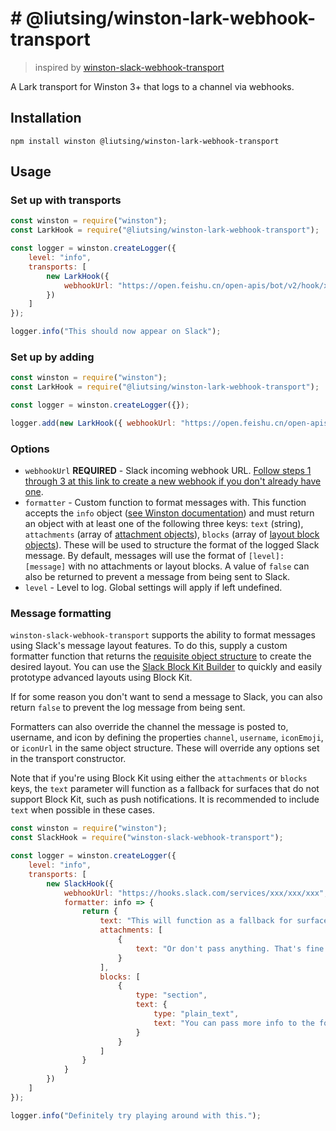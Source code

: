 # # @liutsing/winston-lark-webhook-transport
> inspired by [winston-slack-webhook-transport](https://github.com/TheAppleFreak/winston-slack-webhook-transport)

A Lark transport for Winston 3+ that logs to a channel via webhooks.

## Installation

```
npm install winston @liutsing/winston-lark-webhook-transport
```

## Usage

### Set up with transports

```javascript
const winston = require("winston");
const LarkHook = require("@liutsing/winston-lark-webhook-transport");

const logger = winston.createLogger({
    level: "info",
    transports: [
        new LarkHook({
            webhookUrl: "https://open.feishu.cn/open-apis/bot/v2/hook/xxx"
        })
    ]
});

logger.info("This should now appear on Slack");
```

### Set up by adding

```javascript
const winston = require("winston");
const LarkHook = require("@liutsing/winston-lark-webhook-transport");

const logger = winston.createLogger({});

logger.add(new LarkHook({ webhookUrl: "https://open.feishu.cn/open-apis/bot/v2/hook/xxx" }));
```

### Options

* `webhookUrl` **REQUIRED** - Slack incoming webhook URL. [Follow steps 1 through 3 at this link to create a new webhook if you don't already have one](https://api.slack.com/messaging/webhooks).
* `formatter` - Custom function to format messages with. This function accepts the `info` object ([see Winston documentation](https://github.com/winstonjs/winston/blob/master/README.md#streams-objectmode-and-info-objects)) and must return an object with at least one of the following three keys: `text` (string), `attachments` (array of [attachment objects](https://api.slack.com/messaging/composing/layouts#attachments)), `blocks` (array of [layout block objects](https://api.slack.com/messaging/composing/layouts#adding-blocks)). These will be used to structure the format of the logged Slack message. By default, messages will use the format of `[level]: [message]` with no attachments or layout blocks. A value of `false` can also be returned to prevent a message from being sent to Slack.
* `level` - Level to log. Global settings will apply if left undefined.


### Message formatting

`winston-slack-webhook-transport` supports the ability to format messages using Slack's message layout features. To do this, supply a custom formatter function that returns the [requisite object structure](https://api.slack.com/messaging/composing/layouts) to create the desired layout. You can use the [Slack Block Kit Builder](https://app.slack.com/block-kit-builder/) to quickly and easily prototype advanced layouts using Block Kit.

If for some reason you don't want to send a message to Slack, you can also return `false` to prevent the log message from being sent.

Formatters can also override the channel the message is posted to, username, and icon by defining the properties `channel`, `username`, `iconEmoji`, or `iconUrl` in the same object structure. These will override any options set in the transport constructor.

Note that if you're using Block Kit using either the `attachments` or `blocks` keys, the `text` parameter will function as a fallback for surfaces that do not support Block Kit, such as push notifications. It is recommended to include `text` when possible in these cases.

```javascript
const winston = require("winston");
const SlackHook = require("winston-slack-webhook-transport");

const logger = winston.createLogger({
    level: "info",
    transports: [
        new SlackHook({
            webhookUrl: "https://hooks.slack.com/services/xxx/xxx/xxx",
            formatter: info => {
                return {
                    text: "This will function as a fallback for surfaces that don't support Block Kit, like IRC clients or mobile push notifications.",
                    attachments: [
                        {
                            text: "Or don't pass anything. That's fine too"
                        }
                    ],
                    blocks: [
                        {
                            type: "section",
                            text: {
                                type: "plain_text",
                                text: "You can pass more info to the formatter by supplying additional parameters in the logger call"
                            }
                        }
                    ]
                }
            }
        })
    ]
});

logger.info("Definitely try playing around with this.");